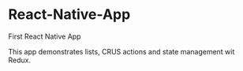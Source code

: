 # React-Native-App
First React Native App

This app demonstrates lists, CRUS actions and state management wit Redux.